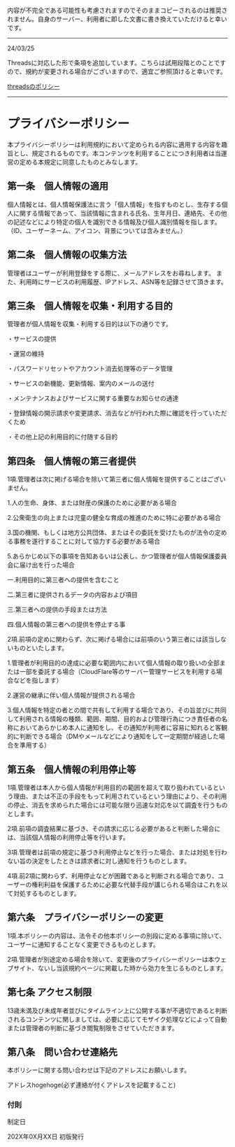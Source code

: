 内容が不完全である可能性も考慮されますのでそのままコピーされるのは推奨されません。自身のサーバー、利用者に即した文書に書き換えていただけると幸いです。

***
24/03/25

Threadsに対応した形で条項を追加しています。こちらは試用段階とのことですので、規約が変更される場合がございますので、適宜ご参照頂けると幸いです。

[threadsのポリシー](https://help.instagram.com/914046486923176)

***

# プライバシーポリシー

本プライバシーポリシーは利用規約において定められる内容に適用する内容を趣旨とし、規定されるものです。本コンテンツを利用することにつき利用者は当運営の定める本規定に同意したものとみなします。

## 第一条　個人情報の適用

個人情報とは、個人情報保護法に言う「個人情報」を指すものとし、生存する個人に関する情報であって、当該情報に含まれる氏名、生年月日、連絡先、その他の記述などにより特定の個人を識別できる情報及び個人識別情報を指します。（ID、ユーザーネーム、アイコン、背景については含みません。）

## 第二条　個人情報の収集方法

管理者はユーザーが利用登録をする際に、メールアドレスをお尋ねします。
また、利用時にサービスの利用履歴、IPアドレス、ASN等を記録させて頂きます。

## 第三条　個人情報を収集・利用する目的

管理者が個人情報を収集・利用する目的は以下の通りです。

・サービスの提供

・運営の維持

・パスワードリセットやアカウント消去処理等のデータ管理

・サービスの新機能、更新情報、案内のメールの送付

・メンテナンスおよびサービスに関する重要なお知らせの通達

・登録情報の開示請求や変更請求、消去などが行われた際に確認を行っていただくため

・その他上記の利用目的に付随する目的

## 第四条　個人情報の第三者提供

1項.管理者は次に掲げる場合を除いて第三者に個人情報を提供することはございません。

1.人の生命、身体、または財産の保護のために必要がある場合

2.公衆衛生の向上または児童の健全な育成の推進のために特に必要がある場合

3.国の機関、もしくは地方公共団体、またはその委託を受けたものが法令の定める事務を遂行することに対して協力する必要がある場合

5.あらかじめ以下の事項を告知あるいは公表し、かつ管理者が個人情報保護委員会に届け出を行った場合

一.利用目的に第三者への提供を含むこと

二.第三者に提供されるデータの内容および項目

三.第三者への提供の手段または方法

四.個人情報の第三者への提供を停止する事

2項.前項の定めに関わらず、次に掲げる場合には前項のいう第三者には該当しないものといたします。

1.管理者が利用目的の達成に必要な範囲内において個人情報の取り扱いの全部または一部を委託する場合（CloudFlare等のサーバー管理サービスを利用する場合などを指します）

2.運営の継承に伴い個人情報が提供される場合

3.個人情報を特定の者との間で共有して利用する場合であり、その旨並びに共同して利用される情報の種類、範囲、期間、目的および管理行為につき責任者の名称においてあらかじめ本人に通知をし、その通知が利用者に容易に知れると客観的に判断できる場合（DMやメールなどにより通知をして一定期間が経過した場合を準用する）

## 第五条　個人情報の利用停止等

1項.管理者は本人から個人情報が利用目的の範囲を超えて取り扱われているという理由、または不正の手段をもって利用されているという理由により、その利用の停止、消去を求められた場合には可能な限り迅速な対応を以て調査を行うものとします。

2項.前項の調査結果に基づき、その請求に応じる必要があると判断した場合には、当該個人情報の利用停止等を行います。

3項.管理者は前項の規定に基づき利用停止などを行った場合、または対処を行わない旨の決定をしたときは請求者に対し通知を行うものとします。

4項.前2項に関わらず、利用停止などが困難であると判断される場合であり、ユーザーの権利利益を保護するために必要な代替手段が講じられる場合はこれを以て対処するものとします。

## 第六条　プライバシーポリシーの変更

1項.本ポリシーの内容は、法令その他本ポリシーの別段に定める事項に除いて、ユーザーに通知することなく変更できるものとします。

2項.管理者が別途定める場合を除いて、変更後のプライバシーポリシーは本ウェブサイト、ないし当該規約ページに掲載した時から効力を生じるものとします。

## 第七条 アクセス制限

13歳未満及び未成年者並びにタイムライン上に公開する事が不適切であると判断されるコンテンツに関しましては、必要に応じてモザイク処理などによって自動または管理者の判断に基づき閲覧制限をさせていただきます。

## 第八条　問い合わせ連絡先

本ポリシーに関する問い合わせは下記のアドレスにお願いします。

アドレスhogehoge(必ず連絡が付くアドレスを記載すること)

### 付則

制定日

202X年0X月XX日 初版発行